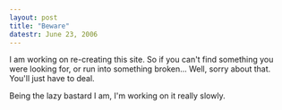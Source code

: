```yaml
---
layout: post
title: "Beware"
datestr: June 23, 2006
---
```


I am working on re-creating this site.  So if you can't find something you were looking for, or run into something broken... Well, sorry about that.  You'll just have to deal.

Being the lazy bastard I am, I'm working on it really slowly.

